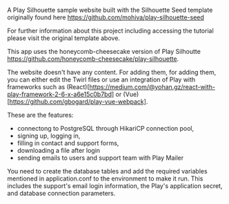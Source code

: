 A Play Silhouette sample website built with the Silhouette Seed template originally found here https://github.com/mohiva/play-silhouette-seed

For further information about this project including accessing the tutorial please visit the original template above.

This app uses the honeycomb-cheesecake version of Play Silhoutte https://github.com/honeycomb-cheesecake/play-silhouette.

The website doesn't have any content. For adding them, for adding them, you can either edit the Twirl files or use an integration of Play with frameworks such as (React)[https://medium.com/@yohan.gz/react-with-play-framework-2-6-x-a6e15c0b7bd] or (Vue)[https://github.com/gbogard/play-vue-webpack].

These are the features:

-  connectong to PostgreSQL through HikariCP connection pool,
-  signing up, logging in, 
-  filling in contact and support forms, 
-  downloading a file after login
-  sending emails to users and support team with Play Mailer

You need to create the database tables and add the required variables mentioned in application.conf to the environment to make it run. This includes the support's email login information, the Play's application secret, and database connection parameters.

